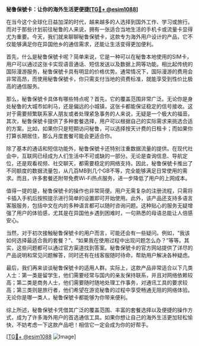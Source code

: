 **秘鲁保號卡：让你的海外生活更便捷[[TG💪+ @esim1088](https://t.me/s/esim1088)]**

在当今这个全球化日益加深的时代，越来越多的人选择到国外工作、学习或旅行。而对于那些计划前往秘鲁的人来说，拥有一张适合当地生活的手机卡或流量卡显得尤为重要。今天，我们就来聊聊秘鲁保號卡，这款专为海外用户设计的产品，它不仅能够满足你在异国他乡的通信需求，还能让生活变得更加便利。

首先，什么是秘鲁保號卡呢？简单来说，它是一种可以在秘鲁本地使用的SIM卡，用户可以通过这张卡实现语音通话、短信发送以及数据上网等功能。相比起传统的国际漫游服务，秘鲁保號卡具有明显的价格优势。通常情况下，国际漫游的费用会非常高昂，而使用秘鲁保號卡，你只需支付当地的资费标准，就能享受到性价比极高的通信服务。

那么，秘鲁保號卡具体有哪些特点呢？首先，它的覆盖范围非常广泛。无论你是身处秘鲁的大城市如利马，还是偏远的小城镇，这张卡都能保证稳定的信号接收。这对于需要频繁联系家人朋友或者处理紧急事务的人来说，无疑是一个极大的福音。其次，秘鲁保號卡提供了多种套餐选择，用户可以根据自己的实际需求来挑选合适的方案。比如，如果你只是短期访问秘鲁，可以选择按天计费的日租卡；而如果你打算长期居住，那么月度套餐可能会更适合你。

除了基本的通话和短信功能外，秘鲁保號卡还特别注重数据流量的提供。在现代社会中，互联网已经成为人们生活中不可或缺的一部分。无论是查询信息、导航定位，还是观看视频、社交聊天，都需要稳定的网络支持。因此，秘鲁保號卡推出了不同额度的数据流量包，从几百MB到几个GB不等，完全能够满足日常使用的需求。而且，许多套餐还附带免费Wi-Fi热点服务，进一步降低了用户的上网成本。

值得一提的是，秘鲁保號卡的操作也非常简便。用户无需复杂的注册流程，只需将卡插入手机后按照提示进行简单的设置即可开始使用。此外，该产品还支持多语言客服服务，包括中文在内的多种语言都可以随时咨询问题。这种贴心的服务无疑增强了用户的体验感，尤其是在异国他乡遇到困难时，一句熟悉的母语总能让人倍感安心。

当然，对于初次接触秘鲁保號卡的用户而言，可能还会有一些疑问。例如，“我该如何选择最适合我的套餐？”、“如果我在使用过程中出现问题怎么办？”等等。其实，这些问题都可以通过官方渠道找到答案。秘鲁保號卡的官方网站提供了详尽的产品说明和常见问题解答，同时还有在线客服随时待命，帮助用户解决各种疑虑。

最后，我们再来谈谈秘鲁保號卡的适用人群。实际上，这款产品非常适合以下几类人士：第一类是留学生，他们需要经常与国内的亲友保持联系，并且对网络依赖较高；第二类是商务人士，他们需要随时随地处理工作事务，对通讯工具的要求较高；第三类则是旅行者，他们希望在游览秘鲁的过程中享受畅通无阻的网络体验。无论你是哪一类人，秘鲁保號卡都能够为你带来便利。

综上所述，秘鲁保號卡凭借其广泛的覆盖范围、丰富的套餐选择以及便捷的操作方式，成为了许多海外用户的首选通信工具。如果你想让自己的海外生活更加轻松愉快，不妨考虑一下这款产品吧！相信它一定会成为你的好帮手。

[[TG💪+ @esim1088](https://t.me/s/esim1088) ![Image](https://i.postimg.cc/4NQfJmqS/Snipaste-2025-05-13-00-14-12.png)]